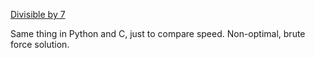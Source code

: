 [Divisible by 7](https://www.reddit.com/r/dailyprogrammer/comments/3irzsi/20150828_challenge_229_hard_divisible_by_7/)

Same thing in Python and C, just to compare speed.  Non-optimal, brute force solution.
